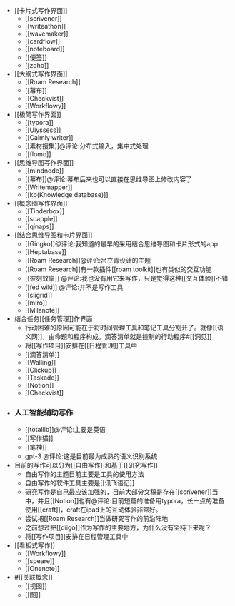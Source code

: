 - [[卡片式写作界面]]
    - [[scrivener]]
    - [[writeathon]]
    - [[wavemaker]]
    - [[cardflow]]
    - [[noteboard]]
    - [[便签]]
    - [[zoho]]
- [[大纲式写作界面]]
    - [[Roam Research]]
    - [[幕布]]
    - [[Checkvist]]
    - [[Workflowy]]
- [[极简写作界面]]
    - [[typora]]
    - [[Ulyssess]]
    - [[Calmly writer]]
    - [[素材搜集]]@评论:分布式输入，集中式处理
    - [[flomo]]
- [[思维导图写作界面]]
    - [[mindnode]]
    - [[幕布]]@评论:幕布后来也可以直接在思维导图上修改内容了
    - [[Writemapper]]
    - [[kb(Knowledge database)]]
- [[概念图写作界面]]
    - [[Tinderbox]]
    - [[scapple]]
    - [[qinaps]]
- [[结合思维导图和卡片界面]]
    - [[Gingko]]@评论:我知道的最早的采用结合思维导图和卡片形式的app
    - [[Heptabase]]
    - [[Roam Research]]@评论:吕立青设计的主题
    - [[Roam Research]]有一款插件[[roam toolkit]]也有类似的交互功能
    - [[彼刻效率]] @评论:我也没有用它来写作，只是觉得这种[[交互体验]]不错
    - [[fed wiki]] @评论:并不是写作工具
    - [[sligrid]]
    - [[miro]]
    - [[Milanote]]
- 结合任务[[任务管理]]作界面
    - 行动困难的原因可能在于将时间管理工具和笔记工具分割开了。就像[[语义网]]，由命题和程序构成。滴答清单就是控制的行动程序#[[洞见]]
    - 将[[写作项目]]安排在[[日程管理]]工具中
    - [[滴答清单]]
    - [[Walling]]
    - [[Clickup]]
    - [[Taskade]]
    - [[Notion]]
    - [[Checkvist]]
- ### 人工智能辅助写作
    - [[totallib]]@评论:主要是英语
    - [[写作猫]]
    - [[笔神]]
    - gpt-3 @评论:这是目前最为成熟的语义识别系统
- 目前的写作可以分为[[自由写作]]和基于[[研究写作]]
    - 自由写作的主题目前主要是工具的使用方法
    - 自由写作的软件工具主要是[[讯飞语记]]
    - 研究写作是自己最应该加强的，目前大部分文稿是存在[[scrivener]]当中，并且[[Notion]]也有@评论:目前短篇的准备用typora，长一点的准备使用[[craft]]，craft在ipad上的互动体验非常好。
    - 尝试把[[Roam Research]]当做研究写作的前沿阵地
    - 之前想过把[[diigo]]作为写作的主要地方，为什么没有坚持下来呢？
    - 将[[写作项目]]安排在日程管理工具中
- [[看板式写作]]
    - [[Workflowy]]
    - [[speare]]
    - [[Onenote]]
- #[[关联概念]]
    - [[视图]]
    - [[图]]

